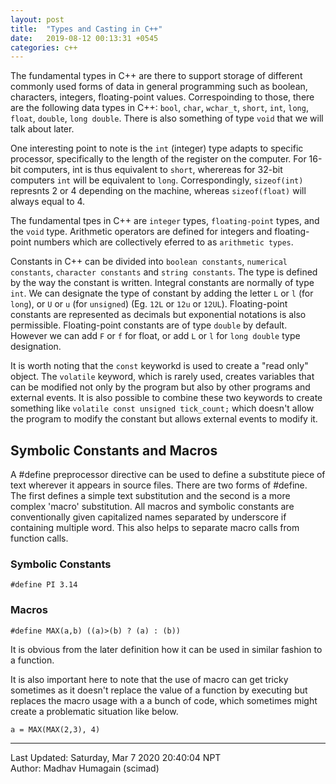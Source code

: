 ```yaml
---
layout: post
title:  "Types and Casting in C++"
date:   2019-08-12 00:13:31 +0545
categories: c++
---
```

The fundamental types in C++ are there to support storage of different commonly used forms of data in general programming such as boolean, characters, integers, floating-point values. Correspoinding to those, there are the following data types in C++: `bool`, `char`, `wchar_t`, `short`, `int`, `long`, `float`, `double`, `long double`. There is also something of type `void` that we will talk about later.

One interesting point to note is the `int` (integer) type adapts to specific processor, specifically to the length of the register on the computer. For 16-bit computers, int is thus equivalent to `short`, wherereas for 32-bit computers `int` will be equivalent to `long`. Correspondingly, `sizeof(int)` represnts 2 or 4 depending on the machine, whereas `sizeof(float)` will always equal to 4.

The fundamental tpes in C++ are `integer` types, `floating-point` types, and the `void` type. Arithmetic operators are defined for integers and floating-point numbers which are collectively eferred to as `arithmetic types`. 

Constants in C++ can be divided into `boolean constants`, `numerical constants`, `character constants` and `string constants`. The type is defined by the way the constant is written. Integral constants are normally of type `int`. We can designate the type of constant by adding the letter `L` or `l` (for `long`), or `U` or `u` (for `unsigned`) (Eg. `12L` or `12u` or `12UL`). Floating-point constants are represented as decimals but exponential notations is also permissible. Floating-point constants are of type `double` by default. However we can add `F` or `f` for float, or add `L` or `l` for `long double` type designation.

It is worth noting that the `const` keyworkd is used to create a "read only" object. The `volatile` keyword, which is rarely used, creates variables that can be modified not only by the program but also by other programs and external events. It is also possible to combine these two keywords to create something like `volatile const unsigned tick_count;` which doesn't allow the program to modify the constant but allows external events to modify it.

## Symbolic Constants and Macros
A #define preprocessor directive can be used to define a substitute piece of text wherever it appears in source files. There are two forms of #define. The first defines a simple text substitution and the second is a more complex 'macro' substitution. All macros and symbolic constants are conventionally given capitalized names separated by underscore if containing multiple word. This also helps to separate macro calls from function calls.

### Symbolic Constants
`#define PI 3.14`


### Macros
`#define MAX(a,b) ((a)>(b) ? (a) : (b))`

It is obvious from the later definition how it can be used in similar fashion to a function.

It is also important here to note that the use of macro can get tricky sometimes as it doesn't replace the value of a function by executing but replaces the macro usage with a a bunch of code, which sometimes might create a problematic situation like below.

`a = MAX(MAX(2,3), 4)`



----------
Last Updated: Saturday, Mar 7 2020 20:40:04 NPT  
Author: Madhav Humagain (scimad)
